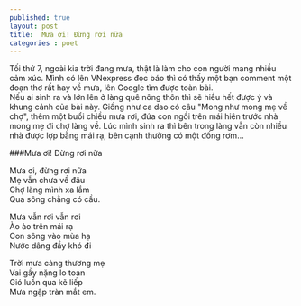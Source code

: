 ```yaml
---
published: true
layout: post
title:  Mưa ơi! Đừng rơi nữa
categories : poet
---
```


Tối thứ 7, ngoài kia trời đang mưa, thật là làm cho con người mang nhiều cảm xúc. Mình có lên VNexpress đọc báo thì có thấy một bạn comment một đoạn thơ rất hay về mưa, lên Google tìm được toàn bài.  
Nếu ai sinh ra và lớn lên ở làng quê nông thôn thì sẽ hiểu hết được ý và khung cảnh của bài này. Giống như ca dao có câu "Mong như mong mẹ về chợ", thêm một buổi chiều mưa rơi, đứa con ngồi trên mái hiên trước nhà mong mẹ đi chợ làng về. Lúc mình sinh ra thì bên trong làng vẫn còn nhiều nhà được lợp bằng mái rạ, bên cạnh thường có một đống rơm...

###Mưa ơi! Đừng rơi nữa

Mưa ơi, đừng rơi nữa  
Mẹ vẫn chưa về đâu  
Chợ làng mình xa lắm  
Qua sông chẳng có cầu.

Mưa vẫn rơi vẫn rơi  
Ào ào trên mái rạ  
Con sông vào mùa hạ  
Nước dâng đầy khó đi  

Trời mưa càng thương mẹ  
Vai gầy nặng lo toan  
Gió luồn qua kẽ liếp  
Mưa ngập tràn mắt em.